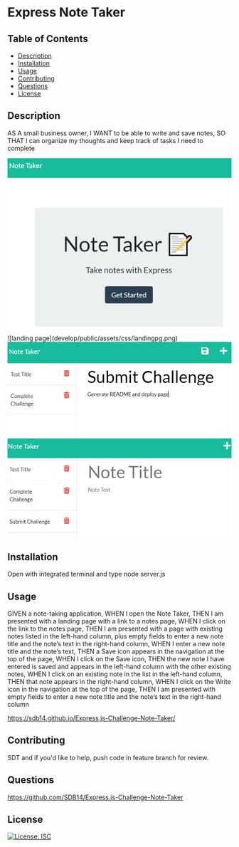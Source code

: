# Express Note Taker
## Table of Contents

* [Description](#description)
* [Installation](#installation)
* [Usage](#usage)
* [Contributing](#contributing)
* [Questions](#questions)
* [License](#license)

## Description
AS A small business owner, I WANT to be able to write and save notes, SO THAT I can organize my thoughts and keep track of tasks I need to complete

<img src="develop/public/assets/css/landingpg.png">
![landing page](develop/public/assets/css/landingpg.png)
<img src="develop/public/assets/css/addnote.png">

<img src="develop/public/assets/css/savenote.png">

## Installation
Open with integrated terminal and type node server.js

## Usage
GIVEN a note-taking application, WHEN I open the Note Taker, THEN I am presented with a landing page with a link to a notes page, WHEN I click on the link to the notes page, THEN I am presented with a page with existing notes listed in the left-hand column, plus empty fields to enter a new note title and the note’s text in the right-hand column, WHEN I enter a new note title and the note’s text, THEN a Save icon appears in the navigation at the top of the page, WHEN I click on the Save icon, THEN the new note I have entered is saved and appears in the left-hand column with the other existing notes, WHEN I click on an existing note in the list in the left-hand column, THEN that note appears in the right-hand column, WHEN I click on the Write icon in the navigation at the top of the page, THEN I am presented with empty fields to enter a new note title and the note’s text in the right-hand column

https://sdb14.github.io/Express.js-Challenge-Note-Taker/


## Contributing
SDT and if you'd like to help, push code in feature branch for review.

## Questions
https://github.com/SDB14/Express.js-Challenge-Note-Taker
## License
[![License: ISC](https://img.shields.io/badge/License-ISC-blue.svg)](https://opensource.org/licenses/ISC)
